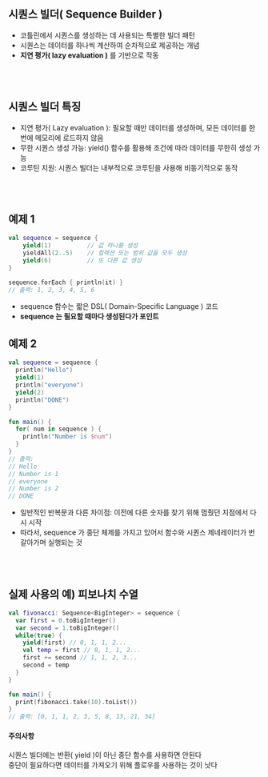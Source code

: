 ## 시퀀스 빌더( Sequence Builder )
- 코틀린에서 시퀀스를 생성하는 데 사용되는 특별한 빌더 패턴
- 시퀀스는 데이터를 하나씩 계산하여 순차적으로 제공하는 개념
- **지연 평가( lazy evaluation )** 를 기반으로 작동
</br>
</br>

## 시퀀스 빌더 특징
- 지연 평가( Lazy evaluation ): 필요할 때만 데이터를 생성하며, 모든 데이터를 한 번에 메모리에 로드하지 않음
- 무한 시퀀스 생성 가능: yield() 함수를 활용해 조건에 따라 데이터를 무한히 생성 가능
- 코루틴 지원: 시퀀스 빌더는 내부적으로 코루틴을 사용해 비동기적으로 동작

</br>
</br>

## 예제 1
```kotlin
val sequence = sequence {
    yield(1)          // 값 하나를 생성
    yieldAll(2..5)    // 컬렉션 또는 범위 값을 모두 생성
    yield(6)          // 또 다른 값 생성
}

sequence.forEach { println(it) }
// 출력: 1, 2, 3, 4, 5, 6
```

- sequence 함수는 짧은 DSL( Domain-Specific Language ) 코드
- **sequence 는 필요할 때마다 생성된다가 포인트**

## 예제 2
```kotlin
val sequence = sequence {
  println("Hello")
  yield(1)
  println("everyone")
  yield(2)
  println("DONE")
}

fun main() {
  for( num in sequence ) {
    println("Number is $num")
  }
}
// 출력:
// Hello
// Number is 1
// everyone
// Number is 2
// DONE
```

- 일반적인 반복문과 다른 차이점: 이전에 다른 숫자를 찾기 위해 멈췄던 지점에서 다시 시작
- 따라서, sequence 가 중단 체제를 가지고 있어서 함수와 시퀀스 제네레이터가 번갈아가며 실행되는 것
</br>
</br>

## 실제 사용의 예) 피보나치 수열
```kotlin
val fivonacci: Sequence<BigInteger> = sequence {
  var first = 0.toBigInteger()
  var second = 1.toBigInteger()
  while(true) {
    yield(first) // 0, 1, 1, 2...
    val temp = first // 0, 1, 1, 2...
    first += second // 1, 1, 2, 3...
    second = temp
  }
}

fun main() {
  print(fibonacci.take(10).toList())
}
// 출력: [0, 1, 1, 2, 3, 5, 8, 13, 21, 34]
```

#### 주의사항
시퀀스 빌더에는 반환( yield )이 아닌 중단 함수를 사용하면 안된다     
중단이 필요하다면 데이터를 가져오기 위해 플로우를 사용하는 것이 낫다   

</br>
</br>
